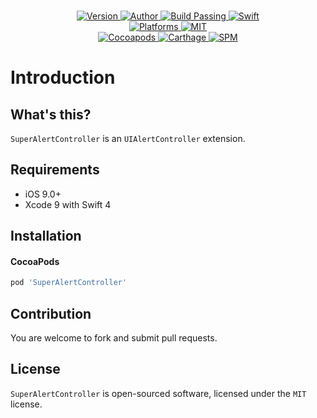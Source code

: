 
<p align="center">
  <!-- <img src="./Assets/SuperAlertController.jpg" alt="SuperAlertController"> -->
  <br/><a href="https://cocoapods.org/pods/SuperAlertController">
  <img alt="Version" src="https://img.shields.io/badge/version-1.0.2-brightgreen.svg">
  <img alt="Author" src="https://img.shields.io/badge/author-Meniny-blue.svg">
  <img alt="Build Passing" src="https://img.shields.io/badge/build-passing-brightgreen.svg">
  <img alt="Swift" src="https://img.shields.io/badge/swift-4.0%2B-orange.svg">
  <br/>
  <img alt="Platforms" src="https://img.shields.io/badge/platform-iOS-lightgrey.svg">
  <img alt="MIT" src="https://img.shields.io/badge/license-MIT-blue.svg">
  <br/>
  <img alt="Cocoapods" src="https://img.shields.io/badge/cocoapods-compatible-brightgreen.svg">
  <img alt="Carthage" src="https://img.shields.io/badge/carthage-working%20on-red.svg">
  <img alt="SPM" src="https://img.shields.io/badge/swift%20package%20manager-compatible-brightgreen.svg">
  </a>
</p>

# Introduction

## What's this?

`SuperAlertController` is an `UIAlertController` extension.

## Requirements

* iOS 9.0+
* Xcode 9 with Swift 4

## Installation

#### CocoaPods

```ruby
pod 'SuperAlertController'
```

## Contribution

You are welcome to fork and submit pull requests.

## License

`SuperAlertController` is open-sourced software, licensed under the `MIT` license.
